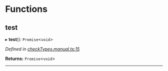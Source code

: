 

# Functions

<a id="test"></a>

##  test

▸ **test**(): `Promise`<`void`>

*Defined in [checkTypes.manual.ts:15](https://github.com/polkadot-js/api/blob/bb38db5/packages/api/src/checkTypes.manual.ts#L15)*

**Returns:** `Promise`<`void`>

___


